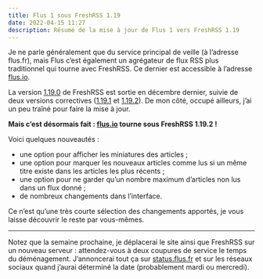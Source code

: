 ```yaml
---
title: Flus 1 sous FreshRSS 1.19
date: 2022-04-15 11:27
description: Résumé de la mise à jour de Flus 1 vers FreshRSS 1.19
---
```


Je ne parle généralement que du service principal de veille (à l’adresse
flus.fr), mais Flus c’est également un agrégateur de flux <abbr>RSS</abbr> plus
traditionnel qui tourne avec FreshRSS. Ce dernier est accessible à l’adresse
[flus.io](https://flus.io).

La version [1.19.0](https://github.com/FreshRSS/FreshRSS/blob/edge/CHANGELOG.md#2021-12-31-freshrss-1190)
de FreshRSS est sortie en décembre dernier, suivie de deux versions correctives
([1.19.1](https://github.com/FreshRSS/FreshRSS/blob/edge/CHANGELOG.md#2022-01-02-freshrss-1191)
et [1.19.2](https://github.com/FreshRSS/FreshRSS/blob/edge/CHANGELOG.md#2022-02-04-freshrss-1192)).
De mon côté, occupé ailleurs, j’ai un peu traîné pour faire la mise à jour.

**Mais c’est désormais fait : [flus.io](https://flus.io) tourne sous FreshRSS 1.19.2 !**

Voici quelques nouveautés :

- une option pour afficher les miniatures des articles ;
- une option pour marquer les nouveaux articles comme lus si un même titre
  existe dans les articles les plus récents ;
- une option pour ne garder qu’un nombre maximum d’articles non lus dans un
  flux donné ;
- de nombreux changements dans l’interface.

Ce n’est qu’une très courte sélection des changements apportés, je vous laisse
découvrir le reste par vous-mêmes.

---

Notez que la semaine prochaine, je déplacerai le site ainsi que FreshRSS sur un
nouveau serveur : attendez-vous à deux coupures de service le temps du
déménagement. J’annoncerai tout ça sur [status.flus.fr](https://status.flus.fr/)
et sur les réseaux sociaux quand j’aurai déterminé la date (probablement mardi
ou mercredi).
